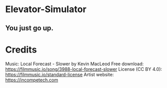 # Elevator-Simulator
## You just go up.

# Credits
Music: Local Forecast - Slower by Kevin MacLeod
Free download: https://filmmusic.io/song/3988-local-forecast-slower
License (CC BY 4.0): https://filmmusic.io/standard-license
Artist website: https://incompetech.com
